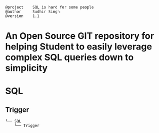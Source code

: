 ```
@project	SQL is hard for some people
@author		Sudhir Singh
@version	1.1
```

# An Open Source GIT repository for helping Student to easily leverage complex SQL queries down to simplicity

# SQL
## Trigger

```.
└── SQL
    └── Trigger
```
